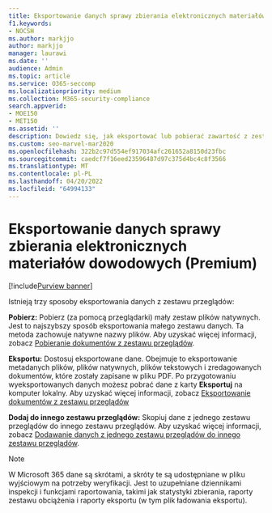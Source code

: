 ```yaml
---
title: Eksportowanie danych sprawy zbierania elektronicznych materiałów dowodowych (Premium)
f1.keywords:
- NOCSH
ms.author: markjjo
author: markjjo
manager: laurawi
ms.date: ''
audience: Admin
ms.topic: article
ms.service: O365-seccomp
ms.localizationpriority: medium
ms.collection: M365-security-compliance
search.appverid:
- MOE150
- MET150
ms.assetid: ''
description: Dowiedz się, jak eksportować lub pobierać zawartość z zestawu przeglądów dla prezentacji lub przeglądów zewnętrznych w przypadku zbierania elektronicznych materiałów dowodowych (Premium).
ms.custom: seo-marvel-mar2020
ms.openlocfilehash: 322b2c97d554ef917034afc261652a8150d23fbc
ms.sourcegitcommit: caedcf7f16eed23596487d97c375d4bc4c8f3566
ms.translationtype: MT
ms.contentlocale: pl-PL
ms.lasthandoff: 04/20/2022
ms.locfileid: "64994133"
---
```

# <a name="export-case-data-in-ediscovery-premium"></a>Eksportowanie danych sprawy zbierania elektronicznych materiałów dowodowych (Premium)

[!include[Purview banner](../includes/purview-rebrand-banner.md)]

Istnieją trzy sposoby eksportowania danych z zestawu przeglądów:

**Pobierz:** Pobierz (za pomocą przeglądarki) mały zestaw plików natywnych. Jest to najszybszy sposób eksportowania małego zestawu danych. Ta metoda zachowuje natywne nazwy plików. Aby uzyskać więcej informacji, zobacz [Pobieranie dokumentów z zestawu przeglądów](download-documents-from-review-set.md).

**Eksportu:** Dostosuj eksportowane dane. Obejmuje to eksportowanie metadanych plików, plików natywnych, plików tekstowych i zredagowanych dokumentów, które zostały zapisane w pliku PDF. Po przygotowaniu wyeksportowanych danych możesz pobrać dane z karty **Eksportuj** na komputer lokalny. Aby uzyskać więcej informacji, zobacz [Eksportowanie dokumentów z zestawu przeglądów](export-documents-from-review-set.md)

**Dodaj do innego zestawu przeglądów:** Skopiuj dane z jednego zestawu przeglądów do innego zestawu przeglądów. Aby uzyskać więcej informacji, zobacz [Dodawanie danych z jednego zestawu przeglądów do innego zestawu przeglądów](add-data-to-review-set-from-another-review-set.md).

> [!NOTE]
> W Microsoft 365 dane są skrótami, a skróty te są udostępniane w pliku wyjściowym na potrzeby weryfikacji. Jest to uzupełniane dziennikami inspekcji i funkcjami raportowania, takimi jak statystyki zbierania, raporty zestawu obciążenia i raporty eksportu (w tym plik ładowania eksportu).
